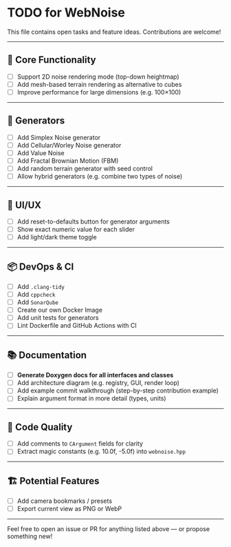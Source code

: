 # TODO for WebNoise

This file contains open tasks and feature ideas. Contributions are welcome!

---

## 🔧 Core Functionality

- [ ] Support 2D noise rendering mode (top-down heightmap)
- [ ] Add mesh-based terrain rendering as alternative to cubes
- [ ] Improve performance for large dimensions (e.g. 100×100)

---

## 🧪 Generators

- [ ] Add Simplex Noise generator
- [ ] Add Cellular/Worley Noise generator
- [ ] Add Value Noise
- [ ] Add Fractal Brownian Motion (FBM)
- [ ] Add random terrain generator with seed control
- [ ] Allow hybrid generators (e.g. combine two types of noise)

---

## 🧱 UI/UX

- [ ] Add reset-to-defaults button for generator arguments
- [ ] Show exact numeric value for each slider
- [ ] Add light/dark theme toggle

---

## 📦 DevOps & CI

- [ ] Add ```.clang-tidy```
- [ ] Add ```cppcheck```
- [ ] Add ```SonarQube```
- [ ] Create our own Docker Image 
- [ ] Add unit tests for generators
- [ ] Lint Dockerfile and GitHub Actions with CI

---

## 📚 Documentation

- [ ] **Generate Doxygen docs for all interfaces and classes**
- [ ] Add architecture diagram (e.g. registry, GUI, render loop)
- [ ] Add example commit walkthrough (step-by-step contribution example)
- [ ] Explain argument format in more detail (types, units)

---

## 🧹 Code Quality

- [ ] Add comments to `CArgument` fields for clarity
- [ ] Extract magic constants (e.g. 10.0f, -5.0f) into ```webnoise.hpp```

---

## 🏗️ Potential Features

- [ ] Add camera bookmarks / presets
- [ ] Export current view as PNG or WebP

---
Feel free to open an issue or PR for anything listed above — or propose something new!